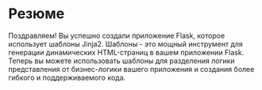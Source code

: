 # Резюме

Поздравляем! Вы успешно создали приложение Flask, которое использует шаблоны Jinja2. Шаблоны - это мощный инструмент для генерации динамических HTML-страниц в вашем приложении Flask. Теперь вы можете использовать шаблоны для разделения логики представления от бизнес-логики вашего приложения и создания более гибкого и поддерживаемого кода.
